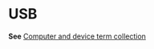 # USB

**See** [Computer and device term collection](~/a-z-word-list-term-collections/term-collections/computer-device-terms.md)
